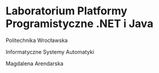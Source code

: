 # Laboratorium Platformy Programistyczne .NET i Java
Politechnika Wrocławska

Informatyczne Systemy Automatyki

Magdalena Arendarska
